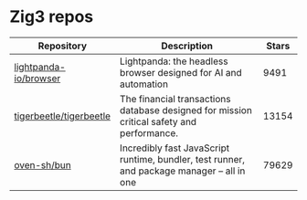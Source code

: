 # Zig3 repos

| Repository                                                            | Description                                                                                | Stars |
| --------------------------------------------------------------------- | ------------------------------------------------------------------------------------------ | ----- |
| [lightpanda-io/browser](https://github.com/lightpanda-io/browser)     | Lightpanda: the headless browser designed for AI and automation                            | 9491  |
| [tigerbeetle/tigerbeetle](https://github.com/tigerbeetle/tigerbeetle) | The financial transactions database designed for mission critical safety and performance.  | 13154 |
| [oven-sh/bun](https://github.com/oven-sh/bun)                         | Incredibly fast JavaScript runtime, bundler, test runner, and package manager – all in one | 79629 |

